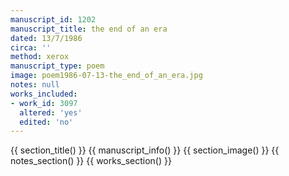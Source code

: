 ```yaml
---
manuscript_id: 1202
manuscript_title: the end of an era
dated: 13/7/1986
circa: ''
method: xerox
manuscript_type: poem
image: poem1986-07-13-the_end_of_an_era.jpg
notes: null
works_included:
- work_id: 3097
  altered: 'yes'
  edited: 'no'
---
```


{{ section_title() }}
{{ manuscript_info() }}
{{ section_image() }}
{{ notes_section() }}
{{ works_section() }}
